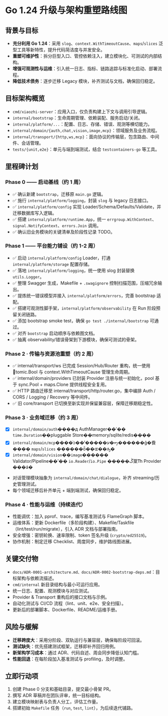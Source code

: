 # Go 1.24 升级与架构重塑路线图

## 背景与目标
- **充分利用 Go 1.24**：采用 `slog`、`context.WithTimeoutCause`、`maps`/`slices` 泛型工具等新特性，提升代码简洁度与并发安全。
- **重塑可维护性**：拆分巨型入口、管控依赖注入，建立模块化、可测试的内部结构。
- **增强可观测性与运维**：引入统一日志、指标、链路追踪与标准化启动、部署流程。
- **降低技术债务**：逐步迁移 Legacy 模块，补齐测试与文档，确保回归稳定。

## 目标架构概览
- `cmd/xiaozhi-server`：应用入口，仅负责构建上下文与调用引导逻辑。
- `internal/bootstrap`：生命周期管理、依赖装配、服务启动/关闭。
- `internal/platform/...`：配置、日志、存储、错误、观测等横切能力。
- `internal/domain/{auth,chat,vision,image,mcp}`：领域服务及业务流程。
- `internal/transport/{http,ws,mcp}`：面向协议的传输层，包含路由、中间件、会话管理。
- `tests/{unit,e2e}`：单元与端到端测试，结合 `testcontainers-go` 等工具。

## 里程碑计划

### Phase 0 —— 启动基线（约 1 周）
- ✅ 确认新建 `bootstrap`，迁移原 `main.go` 逻辑。
- ✅ 施行 `internal/platform/logging`，封装 `slog` 与 legacy 日志接口。
- ✅ `internal/platform/config` 实现 Loader/Schema/Defaults/Validate，并迁移数据库写入逻辑。
- ✅ 搭建 `internal/platform/runtime.App`，统一 `errgroup.WithContext`、`signal.NotifyContext`、`errors.Join` 调用。
- ✅ 确认旧业务模块的关键清单及阶段性记录 TODO。

### Phase 1 —— 平台能力铺设（约 1-2 周）
- ✅ 启动 `internal/platform/config` Loader，打通 `internal/platform/storage` 配置存储。
- ✅ 落地 `internal/platform/logging`，统一使用 slog 封装替换 `utils.Logger`。
- ✅ 整理 Swagger 生成，Makefile + `.swagignore` 控制扫描范围，压缩冗余输出。
- ✅ 提炼统一错误模型并接入 `internal/platform/errors`，完善 bootstrap 适配。
- ✅ 搭建可观测性脚手架，`internal/platform/observability` 在 Run 阶段预留关闭链路。
- ✅ 添加 bootstrap smoke test，确保 `go test ./internal/bootstrap` 可通过。
- ✅ 对齐 `bootstrap` 启动顺序与依赖图文档。
- ✅ 抽离 observability/错误骨架到下游模块，确保可测试的骨架。
### Phase 2 · 传输与资源池重塑（约 2 周）
 - ✅ internal/transport/ws 已完成 Session/Hub/Router 重构，统一使用 tomic.Bool 与 context.WithTimeoutCause 管理生命周期。
 - ✅ internal/domain/providers 已封装 Provider 注册与统一初始化，pool 基于 sync.Pool + maps.Clone 提供线程安全复用。
 - ✅ HTTP 路由迁移至 internal/transport/http/router.go，集中编排 Auth / CORS / Logging / Recovery 等中间件。
 - ✅ 旧 core/transport 已切换至新实现并保留兼容层，保障迁移期稳定性。

### Phase 3 · 业务域迁移（约 3 周）
- [x] `internal/domain/auth`����д AuthManager��ʹ�� `time.Duration`��pluggable Store��memory/sqlite/redis����
- [x] `internal/domain/mcp`����ֿͻ��ˡ�����ע�ᡢ����ִ��ģ�飬���� `maps`/`slices` ������ȫ��ɶ��ԡ�
- [x] `internal/domain/vision`��`image`������ Validator/Pipeline��ʹ�� `io.Reader`/`io.Pipe` �����ڴ棻ͳһ Provider ���á�
- 对话管理模块抽象为 `internal/domain/chat/dialogue`，补齐 streaming/历史管理测试。
- 每个领域迁移后补齐单元 + 端到端测试，确保回归稳定。

### Phase 4 · 性能与运维（持续迭代）
- 性能调优：加入 pprof、trace，编写基准测试与 FlameGraph 脚本。
- 运维体系：更新 Dockerfile（多阶段构建）、Makefile/Taskfile（lint/test/run/migrate），引入 ADR 文档与部署指南。
- 安全增强：密钥轮换、速率限制、token 签名升级 (`crypto/ed25519`)。
- 协作机制：制定迁移 Checklist、周度同步，维护路线图进展。

## 关键交付物
- `docs/ADR-0001-architecture.md、docs/ADR-0002-bootstrap-deps.md`：目标架构与依赖流描述。
- `cmd/internal` 新目录结构与最小可运行应用。
- 统一日志、配置、观测模块与对应测试。
- Provider & Transport 重构后的接口文档与示例。
- 自动化测试与 CI/CD 流程（lint、unit、e2e、安全扫描）。
- 更新后的部署脚本、Dockerfile、README/运维手册。

## 风险与缓解
- **迁移跨度大**：采用分阶段、双轨运行与兼容层，确保每阶段可回滚。
- **测试缺失**：优先搭建测试框架，迁移即补齐回归用例。
- **新架构学习成本**：通过 ADR、代码自述、周会同步降低认知门槛。
- **性能回退**：在每阶段加入基准测试与 profiling，及时调整。

## 立即行动项
1. 创建 Phase 0 分支和基础目录，提交最小骨架 PR。
2. 撰写 ADR 草稿并在团队评审，统一目标结构。
3. 建立模块映射表与负责人分工，评估工作量。
4. 搭建初始 `Makefile` 任务（`run`, `test`, `lint`），为后续迭代铺路。




